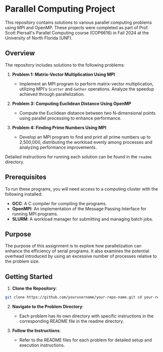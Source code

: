 # Parallel Computing Project

This repository contains solutions to various parallel computing problems using MPI and OpenMP. These projects were completed as part of Prof. Scott Piersall's Parallel Computing course (COP6616) in Fall 2024 at the University of North Florida (UNF).

## Overview

The repository includes solutions to the following problems:
1. **Problem 1: Matrix-Vector Multiplication Using MPI**
   - Implement an MPI program to perform matrix-vector multiplication, utilizing MPI's `Scatter` and `Gather` operations. Analyze the speedup achieved through parallelization.

2. **Problem 3: Computing Euclidean Distance Using OpenMP**
   - Compute the Euclidean distance between two N-dimensional points using parallel processing to enhance performance.

3. **Problem 4: Finding Prime Numbers Using MPI**
   - Develop an MPI program to find and print all prime numbers up to 2,500,000, distributing the workload evenly among processes and analyzing performance improvements.

Detailed instructions for running each solution can be found in the `readme` directory.

## Prerequisites

To run these programs, you will need access to a computing cluster with the following installed:
- **GCC**: A C compiler for compiling the programs.
- **OpenMPI**: An implementation of the Message Passing Interface for running MPI programs.
- **SLURM**: A workload manager for submitting and managing batch jobs.

## Purpose

The purpose of this assignment is to explore how parallelization can enhance the efficiency of serial programs. It also examines the potential overhead introduced by using an excessive number of processes relative to the problem size.

## Getting Started

1. **Clone the Repository**:
```bash
git clone https://github.com/yourusername/your-repo-name.git cd your-repo-name
```

2. **Navigate to the Problem Directory**:
   - Each problem has its own directory with specific instructions in the corresponding README file in the readme directory.

3. **Follow the Instructions**:
   - Refer to the README files for each problem for detailed setup and execution instructions.
